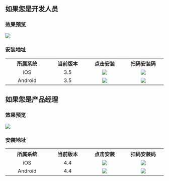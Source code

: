 <style>
table th:nth-of-type(1) {  width: 200px; }
table th:nth-of-type(2) {  width: 200px; }
table th:nth-of-type(3) {  width: 200px; }
table th:nth-of-type(4) {  width: 235px; }
.markdown-text-box img {
    border: 0;
    max-width: 100%;
    height: auto;
    box-sizing: content-box;
    box-shadow: 0 0 0px #ccc;
    margin: 0px 0;
}
</style>

<h2 id="DE">如果您是开发人员</h2>

### 效果预览
![](//mc.qcloudimg.com/static/img/0f8ac8ffcda52c7aec22d8cc4688df8b/image.png)

### 安装地址
<table>
  <tr align="center">
    <th width="220px">所属系统</th>
    <th width="220px">当前版本</th>
		<th width="220px">点击安装</th>
    <th width="220px">扫码安装码</th>
  </tr>
  <tr align="center">
    <td>iOS</td>
    <td>3.5</td>
		<td><a href="https://itunes.apple.com/us/app/rtmp-tui-liu-jing-ling/id1152295397?l=zh&ls=1&mt=8
"><img src="https://mc.qcloudimg.com/static/img/d9f6315a398a5a43c7ddab3f5b0613bd/image.png" /></a></td>
		<td><img src="https://mc.qcloudimg.com/static/img/3906acd31c5d96251e9d2bd1cd6cc41a/image.png" /></td>
  </tr>
	<tr align="center">
    <td>Android</td>
    <td>3.5</td>
		<td><a href="http://dldir1.qq.com/hudongzhibo/xiaozhibo/rtmpdemo.apk"><img src="https://mc.qcloudimg.com/static/img/d9f6315a398a5a43c7ddab3f5b0613bd/image.png" /></a></td>
		<td><img src="https://mc.qcloudimg.com/static/img/06305dc235fde26cdc51c022842875e5/image.png" /></td>
  </tr>
</table>


<h2 id="PM">如果您是产品经理</h2>

### 效果预览
![](//mc.qcloudimg.com/static/img/cdecddae5b01df1748c3f41bc9da1729/image.png)

### 安装地址
<table>
  <tr align="center">
    <th width="220px">所属系统</th>
    <th width="220px">当前版本</th>
		<th width="220px">点击安装</th>
    <th width="220px">扫码安装码</th>
  </tr>
  <tr align="center">
    <td>iOS</td>
    <td>4.4</td>
		<td><a href="https://itunes.apple.com/us/app/xiao-zhi-bo/id1132521667?l=zh&ls=1&mt=8"><img src="https://mc.qcloudimg.com/static/img/d9f6315a398a5a43c7ddab3f5b0613bd/image.png" /></a></td>
		<td><img src="https://mc.qcloudimg.com/static/img/8cc47d060009caafa706dea123a3b67e/image.png" /></td>
  </tr>
  <tr align="center">
    <td>Android</td>
    <td>4.4</td>
		<td><a href="http://dldir1.qq.com/hudongzhibo/xiaozhibo/xiaozhibo.apk"><img src="https://mc.qcloudimg.com/static/img/d9f6315a398a5a43c7ddab3f5b0613bd/image.png" /></a></td>
		<td><img src="https://mc.qcloudimg.com/static/img/419cb8b774d98b53f4a218e0c78f7358/image.png" /></td>
  </tr>
</table>

